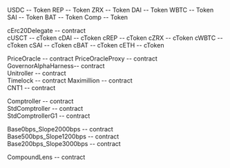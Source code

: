 USDC                -- Token
REP                 -- Token
ZRX                 -- Token
DAI                 -- Token
WBTC                -- Token
SAI                 -- Token
BAT                 -- Token
Comp                -- Token    

cErc20Delegate      -- contract   
cUSCT               -- cToken
cDAI                -- cToken
cREP                -- cToken
cZRX                -- cToken
cWBTC               -- cToken
cSAI                -- cToken
cBAT                -- cToken
cETH                -- cToken        

PriceOracle         -- contract
PriceOracleProxy    -- contract   
GovernorAlphaHarness-- contract    
Unitroller          -- contract     
Timelock            -- contract 
Maximillion         -- contract   
CNT1                -- contract     

Comptroller         -- contract     
StdComptroller      -- contract  
StdComptrollerG1    -- contract   

Base0bps_Slope2000bps   -- contract   
Base500bps_Slope1200bps -- contract    
Base200bps_Slope3000bps -- contract    

CompoundLens        -- contract     